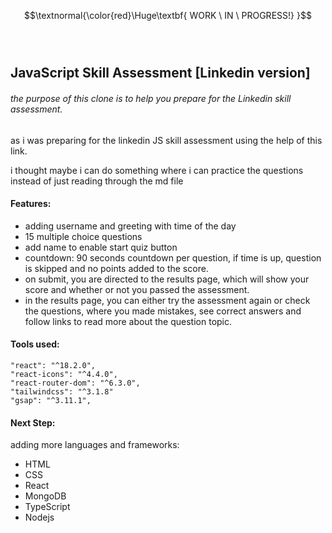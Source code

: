 <!---
https://en.wikibooks.org/wiki/LaTeX/Fonts
-->
$$\textnormal{\color{red}\Huge\textbf{ WORK \ IN \ PROGRESS!} }$$  
<br />

## JavaScript Skill Assessment [Linkedin version]

###### the purpose of this clone is to help you prepare for the Linkedin skill assessment.

as i was preparing for the linkedin JS skill assessment using the help of this link.

i thought maybe i can do something where i can practice the questions instead of just reading through the md file

#### Features:
- adding username and greeting with time of the day
- 15 multiple choice questions
- add name to enable start quiz button
- countdown: 90 seconds countdown per question, if time is up, question is skipped and no points added to the score.
- on submit, you are directed to the results page, which will show your score and whether or not you passed the assessment.
- in the results page, you can either try the assessment again or check the questions, where you made mistakes, see correct answers and follow links to read more about the question topic.


#### Tools used:
```
"react": "^18.2.0",
"react-icons": "^4.4.0",
"react-router-dom": "^6.3.0",
"tailwindcss": "^3.1.8"
"gsap": "^3.11.1",
```

#### Next Step:
adding more languages and frameworks:
- HTML
- CSS
- React
- MongoDB
- TypeScript
- Nodejs
